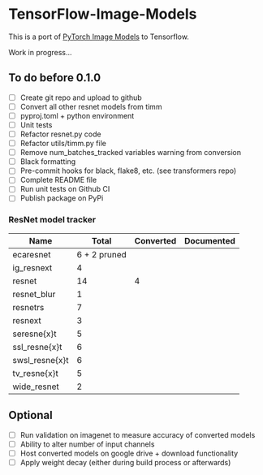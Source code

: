 # TensorFlow-Image-Models

This is a port of 
[PyTorch Image Models](https://github.com/rwightman/pytorch-image-models) to Tensorflow.

Work in progress...

## To do before 0.1.0

- [ ] Create git repo and upload to github
- [ ] Convert all other resnet models from timm
- [ ] pyproj.toml + python environment
- [ ] Unit tests
- [ ] Refactor resnet.py code
- [ ] Refactor utils/timm.py file
- [ ] Remove num_batches_tracked variables warning from conversion
- [ ] Black formatting
- [ ] Pre-commit hooks for black, flake8, etc. (see transformers repo)
- [ ] Complete README file
- [ ] Run unit tests on Github CI
- [ ] Publish package on PyPi

### ResNet model tracker

| Name | Total | Converted | Documented |
|---|---|---|---|
|ecaresnet | 6 + 2 pruned | 
|ig_resnext | 4 |
|resnet | 14 | 4 |
|resnet_blur | 1 |
|resnetrs | 7 |
|resnext | 3 |
|seresne{x}t | 5 |
|ssl_resne{x}t | 6 |
|swsl_resne{x}t | 6 |
|tv_resne{x}t | 5 |
|wide_resnet | 2 |



## Optional

- [ ] Run validation on imagenet to measure accuracy of converted models
- [ ] Ability to alter number of input channels
- [ ] Host converted models on google drive + download functionality
- [ ] Apply weight decay (either during build process or afterwards)